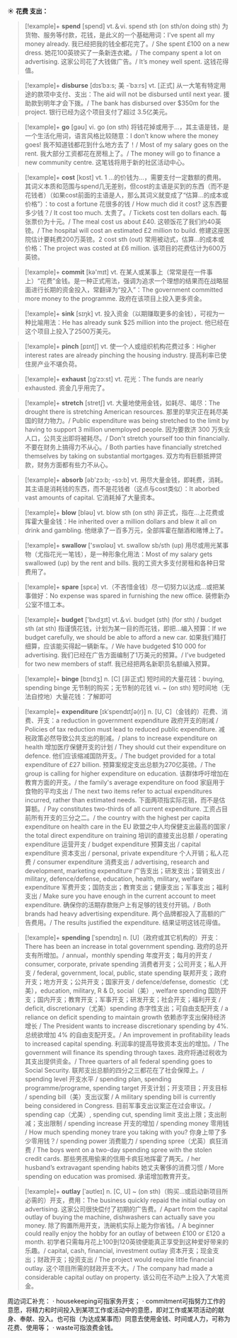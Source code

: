 ☀ <span class="category">**花费 支出：**</span>
>[!example]+ <span class="vocabulary">**spend**</span> [spend] 
> <span class="definition">vt.＆vi. spend sth (on sth/on doing sth) 为货物、服务等付款，花钱，是此义的一个基础用词：</span>I’ve spent all my money already. 我已经把我的钱全都花完了。/ She spent £100 on a new dress. 她花100英镑买了一条新连衣裙。/ The company spent a lot on advertising. 这家公司花了大钱做广告。/ It’s money well spent. 这钱花得值。
           
>[!example]+ <span class="vocabulary">**disburse**</span> [dɪsˈbɜ:s; 美 -ˈbɜ:rs]
> <span class="definition">vt. [正式] 从一大笔有特定用途的款项中支付、支出：</span>The aid will not be disbursed until next year. 援助款到明年才会下拨。/ The bank has disbursed over $350m for the project. 银行已经为这个项目支付了超过 3.5亿美元。

>[!example]+ <span class="vocabulary">**go**</span> [ɡəʊ] 
> <span class="definition">vi. go (on sth) 将钱花掉或用于…，其主语是钱，是一个生活化用词，语言风格比较随意：</span>I don’t know where the money goes! 我不知道钱都花到什么地方去了！/ Most of my salary goes on the rent. 我大部分工资都花在房租上了。/ The money will go to finance a new community centre. 这笔钱将用于新的社区活动中心。

>[!example]+ <span class="vocabulary">**cost**</span> [kɒst] 
> <span class="definition">vt. 1 …的价钱为…，需要支付一定数额的费用。其词义本质和范围与spend几无差别，但cost的主语是买到的东西（而不是花钱者）（如果cost前面的主语是人，那么其词义就变成了“估算…的成本或价格”）：</span>to cost a fortune 花很多的钱 / How much did it cost? 这东西要多少钱？/ It cost too much. 太贵了。/ Tickets cost ten dollars each. 每张票价为十元。/ The meal cost us about £40. 这顿饭花了我们约40英镑。/ The hospital will cost an estimated £2 million to build. 修建这座医院估计要耗费200万英镑。<span class="definition">2 cost sth (out) 常用被动式，估算…的成本或价格：</span>The project was costed at £6 million. 该项目的花费估计为600万英镑。

>[!example]+ <span class="vocabulary">**commit**</span> [kə'mɪt] 
> <span class="definition">vt. 在某人或某事上（常常是在一件事上）“花费”金钱。是一种正式用法，强调为追求一个理想的结果而在战略层面进行长期的资金投入，常翻译为“投入”：</span>The government committed more money to the programme. 政府在该项目上投入更多资金。

>[!example]+ <span class="vocabulary">**sink**</span> [sɪŋk] 
> <span class="definition">vt. 投入资金（以期赚取更多的金钱），可视为一种比喻用法：</span>He has already sunk $25 million into the project. 他已经在这个项目上投入了2500万美元。
           
>[!example]+ <span class="vocabulary">**pinch**</span> [pɪntʃ]
> <span class="definition">vt. 使一个人或组织机构花费过多：</span>Higher interest rates are already pinching the housing industry. 提高利率已使住房产业不堪负荷。

>[!example]+ <span class="vocabulary">**exhaust**</span> [ɪgˈzɔ:st]
> <span class="definition">vt. 花光：</span>The funds are nearly exhausted. 资金几乎用完了。
           
>[!example]+ <span class="vocabulary">**stretch**</span> [stretʃ]
> <span class="definition">vt. 大量地使用金钱，如耗尽、竭尽：</span>The drought there is stretching American resources. 那里的旱灾正在耗尽美国的财力物力。/ Public expenditure was being stretched to the limit by having to support 3 million unemployed people. 因为要救济 300 万失业人口，公共支出即将被耗尽。/ Don't stretch yourself too thin financially. 不要在财务上搞得力不从心。/ Both parties have financially stretched themselves by taking on substantial mortgages. 双方均有巨额抵押贷款，财务方面都有些力不从心。

>[!example]+ <span class="vocabulary">**absorb**</span> [əb'zɔ:b; -sɔ:b] 
> <span class="definition">vt. 用尽大量金钱，即耗费，消耗。其主语是消耗钱的东西，而不是花钱者（这点与cost类似）：</span>It aborbed vast amounts of capital. 它消耗掉了大量资本。

>[!example]+ <span class="vocabulary">**blow**</span> [bləʊ] 
> <span class="definition">vt. blow sth (on sth) 非正式，指在…上花费或挥霍大量金钱：</span>He inherited over a million dollars and blew it all on drink and gambling. 他继承了一百多万元，全部挥霍在酗酒和赌博上了。

>[!example]+ <span class="vocabulary">**swallow**</span> ['swɒləʊ] 
> <span class="definition">vt. swallow sb/sth (up) 用尽或用光某事物（尤指花光一笔钱），是一种形象化用法：</span>Most of my salary gets swallowed (up) by the rent and bills. 我的工资大多支付房租和各种日常费用了。

>[!example]+ <span class="vocabulary">**spare**</span> [spεə] 
> <span class="definition">vt.（不吝惜金钱）尽一切努力以达成…或把某事做好：</span>No expense was spared in furnishing the new office. 装修新办公室不惜工本。

>[!example]+ <span class="vocabulary">**budget**</span> ['bʌdӡɪt] 
> <span class="definition">vt.＆vi. budget (sth) (for sth) / budget sth (at sth) 指谨慎花钱，计划为某一目的而花钱，即把…编入预算：</span>If we budget carefully, we should be able to afford a new car. 如果我们精打细算，应该能买得起一辆新车。/ We have budgeted $10 000 for advertising. 我们已经在广告方面编制了1万美元的预算。/ I’ve budgeted for two new members of staff. 我已经把两名新职员名额编入预算。
                     
>[!example]+ <span class="vocabulary">**binge**</span> [bɪndʒ]
> <span class="definition">n. [C] [非正式] 短时间的大量花钱：</span>buying, spending binge 无节制的购买；无节制的花钱 <span class="definition">vi. ~ (on sth) 短时间地（无法自控地）大量花钱：</span>了解即可

>[!example]+ <span class="vocabulary">**expenditure**</span> [ɪkˈspendɪtʃə(r)]
> <span class="definition">n. [U, C]（金钱的）花费、消费、开支：</span>a reduction in government expenditure 政府开支的削减 / Policies of tax reduction must lead to reduced public expenditure. 减税政策必然导致公共支出的削减。/ plans to increase expenditure on health 增加医疗保健开支的计划 / They should cut their expenditure on defence. 他们应该缩减国防开支。/ The budget provided for a total expenditure of £27 billion. 预算案规定支出总额为270亿英镑。/ The group is calling for higher expenditure on education. 该群体呼吁增加在教育方面的开支。/ the family's average expenditure on food 家庭用于食物的平均支出 / The next two items refer to actual expenditures incurred, rather than estimated needs. 下面两项指实际花销，而不是估算额。/ Pay constitutes two-thirds of all current expenditure. 工资占目前所有开支的三分之二。/ the country with the highest per capita expenditure on health care in the EU 欧盟之中人均保健支出最高的国家 / the total direct expenditure on training 培训的直接支出总额 / operating expenditure 运营开支 / budget expenditure 预算支出 / capital expenditure 资本支出 / personal, private expenditure 个人开销；私人花费 / consumer expenditure 消费支出 / advertising, research and development, marketing expenditure 广告支出；研发支出；营销支出 / military, defence/defense, education, health, military, welfare expenditure 军费开支；国防支出；教育支出；健康支出；军事支出；福利支出 / Make sure you have enough in the current account to meet expenditure. 确保你的活期存款账户上有足够的钱支付开销。/ Both brands had heavy advertising expenditure. 两个品牌都投入了高额的广告费用。/ The results justified the expenditure. 结果证明这钱花得值。
           
>[!example]+ <span class="vocabulary">**spending**</span> [ˈspendɪŋ]
> <span class="definition">n. [U]（政府或其它机构的）开支：</span>There has been an increase in total government spending. 政府的总开支有所增加。/ annual，monthly spending 年度开支；每月的开支 / consumer, corporate, private spending 消费者开支；公司开支；私人开支 / federal, government, local, public, state spending 联邦开支；政府开支；地方开支；公共开支；国家开支 / defence/defense, domestic（尤美），education, military, R & D, social（美）, welfare spending 国防开支；国内开支；教育开支；军事开支；研发开支；社会开支；福利开支 / deficit, discretionary（尤美）spending 赤字性支出；可自由支配开支 / a reliance on deficit spending to maintain growth 依赖赤字支出保持经济增长 / The President wants to increase discretionary spending by 4%. 总统欲增加 4% 的自由支配开支。/ An improvement in profitability leads to increased capital spending. 利润率的提高导致资本支出的增加。/ The government will finance its spending through taxes. 政府将通过税收为其支出提供资金。/ Three quarters of all federal spending goes to Social Security. 联邦支出总额的四分之三都花在了社会保障上。/ spending level 开支水平 / spending plan, spending programme/programe, spending target 开支计划；开支项目；开支目标 / spending bill（美）支出议案 / A military spending bill is currently being considered in Congress. 目前军事支出议案正在过会审议。/ spending cap（尤美）, spending cut, spending limit 支出上限；支出削减；支出限制 / spending increase 开支的增加 / spending money 零用钱 / How much spending money trare you taking with you? 你身上带了多少零用钱？/ spending power 消费能力 / spending spree（尤英）疯狂消费 / The boys went on a two-day spending spree with the stolen credit cards. 那些男孩用偷来的信用卡疯狂地挥霍了两天。/ her husband’s extravagant spending habits 她丈夫奢侈的消费习惯 / More spending on education was promised. 承诺增加教育开支。
           
>[!example]+ <span class="vocabulary">**outlay**</span> [ˈaʊtleɪ]
> <span class="definition">n. [C, U] ~ (on sth)（购买…或启动新项目所必需的）开支，费用：</span>The business quickly repaid the initial outlay on advertising. 这家公司很快偿付了初期的广告费。/ Apart from the capital outlay of buying the machine, dishwashers can actually save you money. 除了购置所用开支，洗碗机实际上能为你省钱。/ A beginner could really enjoy the hobby for an outlay of between £100 or £120 a month. 初学者只需每月花上100到120英镑便能真正享受到这种爱好带来的乐趣。/ capital, cash, financial, investment outlay 资本开支；现金支出；财政开支；投资支出 / The project would require little financial outlay. 这个项目所需的财政开支不大。/ The company had made a considerable capital outlay on property. 该公司在不动产上投入了大笔资金。

周边词汇补充：
· housekeeping可指家务开支；
· commitment可指努力工作的意愿，将精力和时间投入到某项工作或活动中的意愿，即对工作或某项活动的献身、奉献、投入。也可指（为达成某事而）同意去使用金钱、时间或人力，可称为花费、使用等；
· waste可指浪费金钱。

